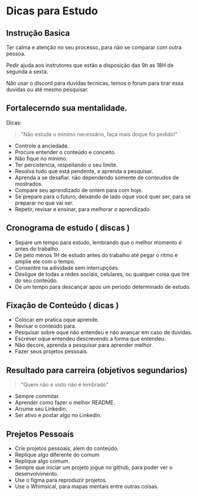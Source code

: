 # Dicas para Estudo

## Instrução Basica

Ter calma e atenção no seu processo, para não se comparar com outra pessoa. 

Pedir ajuda aos instrutores que estão a disposição das 9h as 18H de segunda a sexta.

Não usar o discord para duvidas tecnicas, temos o forum para tirar essa duvidas ou até mesmo pesquisar.

## Fortalecerndo sua mentalidade.

Dicas:
>"Não estude o minimo necessário, faça mais doque foi pedido!"

-   Controle a anciedade.
-   Procure entender o conteúdo e conceito.
-   Não fique no minimo.
-   Ter percistencia, respeitando o seu limite.
-   Resolva tudo que está pendente, e aprenda a pesquisar.
-   Aprenda a se desafiar. não dependendo somente de conteudos de mostrados.
-   Compare seu aprendizado de ontem para com hoje.
-   Se prepare para o futuro, deixando de lado oque você quer ser, para se preparar no que vai ser.
- Repetir, revisar e ensinar, para melhorar o aprendizado.

## Cronograma de estudo ( discas )

-   Separe um tempo para estudo, lembrando que o melhor momento é antes do trabalho.
-   De pelo menos 1H de estudo antes do trabalho até pegar o ritmo e amplie ele com o tempo.
-   Consentre na adividade sem interrupções. 
-   Desligue de todas a redes sociais, celulares, ou qualquer coisa que tire do seu conteúdo.
-   De um tempo para descançar apos um periodo determinado de estudo.

## Fixação de Conteúdo ( dicas )

-   Colocar em pratica oque aprende.
-   Revisar o conteúdo para.
-   Pesquisar sobre oque não entendeu e não avançar em caso de duvidas.
-   Escrever oque entendeu descrevendo a forma que entendeu.
-   Não decore, aprenda a pesquisar para aprender melhor.
- Fazer seus projetos pessoais.

## Resultado para carreira (objetivos segundarios)

>"Quem não é visto não é lembrado"

-   Sempre commitar.
-   Aprender como fazer o melhor README.
-   Arrume seu Linkedin.
-   Ser ativo e postar algo no Linkedin.

## Prejetos Pessoais

-   Crie projetos pessoais, alem do conteúdo.
-   Replique algo diferente do comum
-   Replique algo comum.
-   Sempre que iniciar um projeto jogue no github, para poder ver o desenvolvimento.
-   Use o figma para reproduzir projetos.
-   Use o Whimsical, para mapas mentais entre outras coisas.

